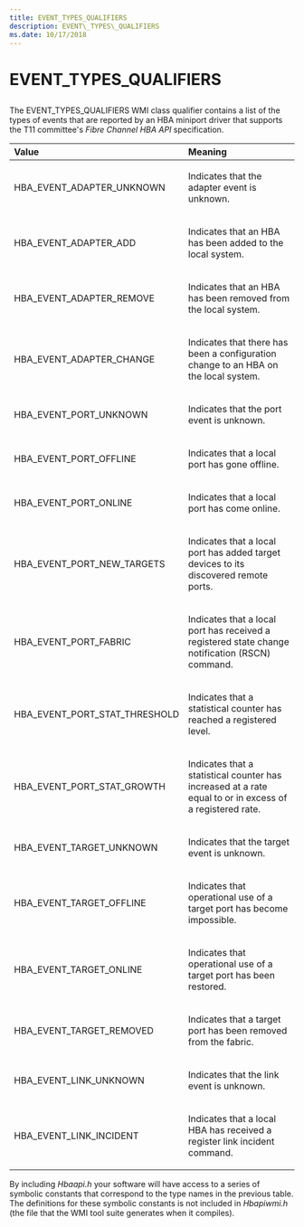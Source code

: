 ```yaml
---
title: EVENT_TYPES_QUALIFIERS
description: EVENT\_TYPES\_QUALIFIERS
ms.date: 10/17/2018
---
```


# EVENT\_TYPES\_QUALIFIERS


## <span id="ddk_event_type_qualifiers_kr"></span><span id="DDK_EVENT_TYPE_QUALIFIERS_KR"></span>


The EVENT\_TYPES\_QUALIFIERS WMI class qualifier contains a list of the types of events that are reported by an HBA miniport driver that supports the T11 committee's *Fibre Channel HBA API* specification.

<table>
<colgroup>
<col width="50%" />
<col width="50%" />
</colgroup>
<thead>
<tr class="header">
<th align="left">Value</th>
<th align="left">Meaning</th>
</tr>
</thead>
<tbody>
<tr class="odd">
<td align="left"><p>HBA_EVENT_ADAPTER_UNKNOWN</p></td>
<td align="left"><p>Indicates that the adapter event is unknown.</p></td>
</tr>
<tr class="even">
<td align="left"><p>HBA_EVENT_ADAPTER_ADD</p></td>
<td align="left"><p>Indicates that an HBA has been added to the local system.</p></td>
</tr>
<tr class="odd">
<td align="left"><p>HBA_EVENT_ADAPTER_REMOVE</p></td>
<td align="left"><p>Indicates that an HBA has been removed from the local system.</p></td>
</tr>
<tr class="even">
<td align="left"><p>HBA_EVENT_ADAPTER_CHANGE</p></td>
<td align="left"><p>Indicates that there has been a configuration change to an HBA on the local system.</p></td>
</tr>
<tr class="odd">
<td align="left"><p>HBA_EVENT_PORT_UNKNOWN</p></td>
<td align="left"><p>Indicates that the port event is unknown.</p></td>
</tr>
<tr class="even">
<td align="left"><p>HBA_EVENT_PORT_OFFLINE</p></td>
<td align="left"><p>Indicates that a local port has gone offline.</p></td>
</tr>
<tr class="odd">
<td align="left"><p>HBA_EVENT_PORT_ONLINE</p></td>
<td align="left"><p>Indicates that a local port has come online.</p></td>
</tr>
<tr class="even">
<td align="left"><p>HBA_EVENT_PORT_NEW_TARGETS</p></td>
<td align="left"><p>Indicates that a local port has added target devices to its discovered remote ports.</p></td>
</tr>
<tr class="odd">
<td align="left"><p>HBA_EVENT_PORT_FABRIC</p></td>
<td align="left"><p>Indicates that a local port has received a registered state change notification (RSCN) command.</p></td>
</tr>
<tr class="even">
<td align="left"><p>HBA_EVENT_PORT_STAT_THRESHOLD</p></td>
<td align="left"><p>Indicates that a statistical counter has reached a registered level.</p></td>
</tr>
<tr class="odd">
<td align="left"><p>HBA_EVENT_PORT_STAT_GROWTH</p></td>
<td align="left"><p>Indicates that a statistical counter has increased at a rate equal to or in excess of a registered rate.</p></td>
</tr>
<tr class="even">
<td align="left"><p>HBA_EVENT_TARGET_UNKNOWN</p></td>
<td align="left"><p>Indicates that the target event is unknown.</p></td>
</tr>
<tr class="odd">
<td align="left"><p>HBA_EVENT_TARGET_OFFLINE</p></td>
<td align="left"><p>Indicates that operational use of a target port has become impossible.</p></td>
</tr>
<tr class="even">
<td align="left"><p>HBA_EVENT_TARGET_ONLINE</p></td>
<td align="left"><p>Indicates that operational use of a target port has been restored.</p></td>
</tr>
<tr class="odd">
<td align="left"><p>HBA_EVENT_TARGET_REMOVED</p></td>
<td align="left"><p>Indicates that a target port has been removed from the fabric.</p></td>
</tr>
<tr class="even">
<td align="left"><p>HBA_EVENT_LINK_UNKNOWN</p></td>
<td align="left"><p>Indicates that the link event is unknown.</p></td>
</tr>
<tr class="odd">
<td align="left"><p>HBA_EVENT_LINK_INCIDENT</p></td>
<td align="left"><p>Indicates that a local HBA has received a register link incident command.</p></td>
</tr>
</tbody>
</table>

 

By including *Hbaapi.h* your software will have access to a series of symbolic constants that correspond to the type names in the previous table. The definitions for these symbolic constants is not included in *Hbapiwmi.h* (the file that the WMI tool suite generates when it compiles).

 

 





